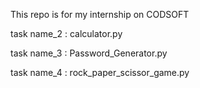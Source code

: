 This repo is for my internship on CODSOFT

task name_2 : calculator.py

task name_3 : Password_Generator.py

task name_4 : rock_paper_scissor_game.py 
